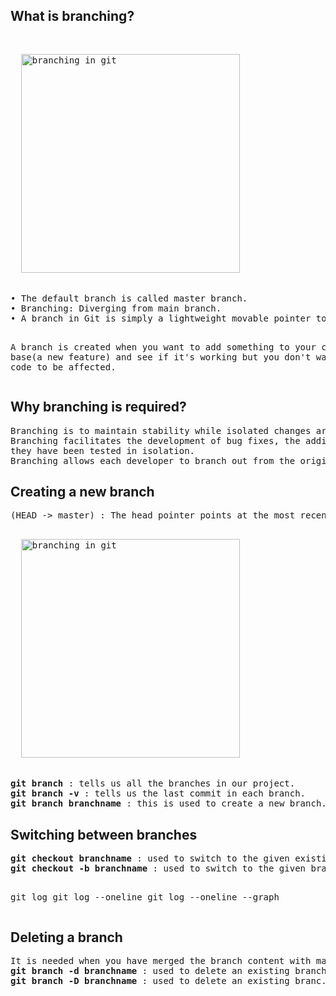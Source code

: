 <h2>What is branching?</h2>
<pre>
<p align="left">
  <img src="https://github.com/Anupriya1729/git-handbook/blob/main/images/Branching.png" width="350" title="branching in git">
</p>
• The default branch is called master branch.
• Branching: Diverging from main branch.
• A branch in Git is simply a lightweight movable pointer to one of the commits.

A branch is created when you want to add something to your code base(a new feature) and see if it's working but you don't want the
main code to be affected.
</pre>
<h2>Why branching is required?</h2>
<pre>
Branching is to maintain stability while isolated changes are made to code.
Branching facilitates the development of bug fixes, the addition of new capabilities and the integration of new versions after 
they have been tested in isolation.
Branching allows each developer to branch out from the original code base and isolate their work from others.
</pre>

<h2>Creating a new branch</h2>
<pre>
(HEAD -> master) : The head pointer points at the most recent commit in current branch.
<p align="left">
  <img src="https://github.com/Anupriya1729/git-handbook/blob/main/images/head%20pointer.png" width="350" title="branching in git">
</p>
<b>git branch</b> : tells us all the branches in our project.
<b>git branch -v</b> : tells us the last commit in each branch.
<b>git branch branchname</b> : this is used to create a new branch.
</pre>
<h2>Switching between branches</h2>
<pre>
<b>git checkout branchname</b> : used to switch to the given existing branchname.
<b>git checkout -b branchname</b> : used to switch to the given branchname even if it does not exists the command will create it.

git log
git log --oneline
git log --oneline --graph
</pre>

<h2>Deleting a branch</h2>
<pre>
It is needed when you have merged the branch content with master branch and you no longer need the branch.
<b>git branch -d branchname</b> : used to delete an existing branch. It is able to delete only the <b>merged</b> branches.
<b>git branch -D branchname</b> : used to delete an existing branc. It is able to delete any branch <b>non-merged/merged</b> branches.
</pre>
